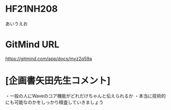 # HF21NH208
あいうえお
# GitMind URL
https://gitmind.com/app/docs/mvz2q59a
# [企画書矢田先生コメント]
・一般の人にWaveのコア機能がどれだけちゃんと伝えられるか
・本当に技術的にも可能なのかをしっかり精査していきましょう